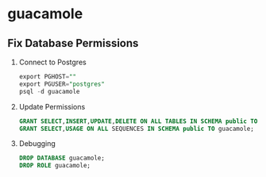 # guacamole

## Fix Database Permissions

1. Connect to Postgres
    ```sql
    export PGHOST=""
    export PGUSER="postgres"
    psql -d guacamole
    ```

2. Update Permissions
    ```sql
    GRANT SELECT,INSERT,UPDATE,DELETE ON ALL TABLES IN SCHEMA public TO guacamole;
    GRANT SELECT,USAGE ON ALL SEQUENCES IN SCHEMA public TO guacamole;
    ```

3. Debugging
    ```sql
    DROP DATABASE guacamole;
    DROP ROLE guacamole;
    ```
